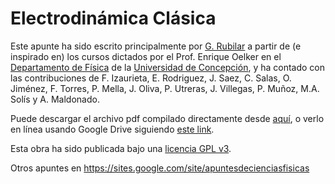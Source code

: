 Electrodinámica Clásica
===============

Este apunte ha sido escrito principalmente por [G. Rubilar](https://google.com/+GuillermoRubilar) a partir de (e inspirado en) los cursos dictados por el Prof. Enrique Oelker en el [Departamento de Física](http://www.fisica.udec.cl/) de la [Universidad de Concepción](http://www.udec.cl), y ha contado con las contribuciones de F. Izaurieta, E. Rodriguez, J. Saez, C. Salas, O. Jiménez, F. Torres, P. Mella, J. Oliva, P. Utreras, J. Villegas, P. Muñoz, M.A. Solís y A. Maldonado.

Puede descargar el archivo pdf compilado directamente desde [aquí](https://github.com/gfrubi/electrodinamica/raw/master/electrodinamica.pdf), o verlo en línea usando Google Drive siguiendo [este link](https://drive.google.com/viewer?url=https://github.com/gfrubi/electrodinamica/raw/master/electrodinamica.pdf).

Esta obra ha sido publicada bajo una [licencia GPL v3](https://github.com/gfrubi/electrodinamica/blob/master/LICENSE). 

Otros apuntes en https://sites.google.com/site/apuntesdecienciasfisicas

